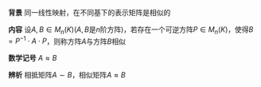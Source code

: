 **背景**
同一线性映射，在不同基下的表示矩阵是相似的

**内容**
设$A,B\in M_n(K)$($A,B$是$n$阶方阵)，若存在一个可逆方阵$P\in M_n(K)$，使得$B=P^{-1}\cdot A\cdot P$，则称方阵$A$与方阵$B$相似

**数学记号**
$A\approx B$

**辨析**
相抵矩阵$A\sim B$，相似矩阵$A\approx B$